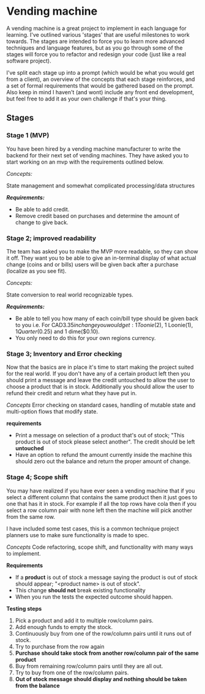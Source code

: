# Vending machine

A vending machine is a great project to implement in each language for learning. I've outlined various 'stages' that are useful milestones to work towards. The stages are intended to force you to learn more advanced techniques and language features, but as you go through some of the stages will force you to refactor and redesign your code (just like a real software project).

I've split each stage up into a prompt (which would be what you would get from a client), an overview of the concepts that each stage reinforces, and a set of formal requirements that would be gathered based on the prompt. Also keep in mind I haven't (and wont) include any front end development, but feel free to add it as your own challenge if that's your thing.

## Stages

### Stage 1 (MVP)

You have been hired by a vending machine manufacturer to write the backend for their next set of vending machines. They have asked you to start working on an mvp with the requirements outlined below.

*Concepts:*

State management and somewhat complicated processing/data structures

***Requirements:***

- Be able to add credit.
- Remove credit based on purchases and determine the amount of change to give back.

### Stage 2; improved readability

The team has asked you to make the MVP more readable, so they can show it off. They want you to be able to give an in-terminal display of what actual change (coins and or bills) users will be given back after a purchase (localize as you see fit).

*Concepts:*

State conversion to real world recognizable types.

***Requirements:***

- Be able to tell you how many of each coin/bill type should be given back to you i.e. For CAD$3.35 in change you would get: 1 Toonie($2), 1 Loonie($1), 1 Quarter($0.25) and 1 dime($0.10).
- You only need to do this for your own regions currency.

### Stage 3; Inventory and Error checking

Now that the basics are in place it's time to start making the project suited for the real world. If you don't have any of a certain product left then you should print a message and leave the credit untouched to allow the user to choose a product that is in stock. Additionally you should allow the user to refund their credit and return what they have put in.

*Concepts*
Error checking on standard cases, handling of mutable state and multi-option flows that modify state.

**requirements**
- Print a message on selection of a product that's out of stock; "This product is out of stock please select another". The credit should be left **untouched**
- Have an option to refund the amount currently inside the machine this should zero out the balance and return the proper amount of change.

### Stage 4; Scope shift

You may have realized if you have ever seen a vending machine that if you select a different column that contains the same product then it just goes to one that has it in stock. For example if all the top rows have cola then if you select a row column pair with none left then the machine will pick another from the same row.

I have included some test cases, this is a common technique project planners use to make sure functionality is made to spec. 

*Concepts*
Code refactoring, scope shift, and functionality with many ways to implement.

**Requirements**
- If a **product** is out of stock a message saying the product is out of stock should appear; "\<product name\> is out of stock".
- This change **should not** break existing functionality
- When you run the tests the expected outcome should happen.

**Testing steps**
1. Pick a product and add it to multiple row/column pairs. 
2. Add enough funds to empty the stock.
3. Continuously buy from one of the row/column pairs until it runs out of stock.
4. Try to purchase from the row again
5. **Purchase should take stock from another row/column pair of the same product**
6. Buy from remaining row/column pairs until they are all out.
7. Try to buy from one of the row/column pairs.
8. **Out of stock message should display and nothing should be taken from the balance**
